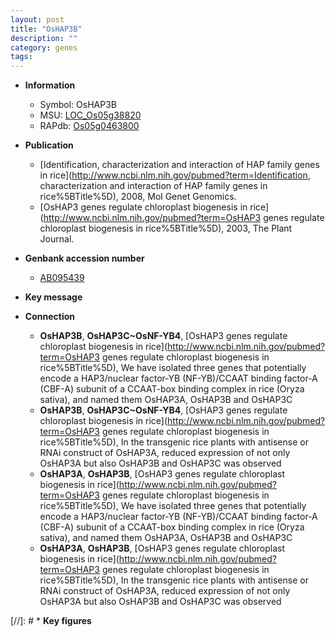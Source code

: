 ```yaml
---
layout: post
title: "OsHAP3B"
description: ""
category: genes
tags: 
---
```


* **Information**  
    + Symbol: OsHAP3B  
    + MSU: [LOC_Os05g38820](http://rice.uga.edu/cgi-bin/ORF_infopage.cgi?orf=LOC_Os05g38820)  
    + RAPdb: [Os05g0463800](http://rapdb.dna.affrc.go.jp/viewer/gbrowse_details/irgsp1?name=Os05g0463800)  

* **Publication**  
    + [Identification, characterization and interaction of HAP family genes in rice](http://www.ncbi.nlm.nih.gov/pubmed?term=Identification, characterization and interaction of HAP family genes in rice%5BTitle%5D), 2008, Mol Genet Genomics.
    + [OsHAP3 genes regulate chloroplast biogenesis in rice](http://www.ncbi.nlm.nih.gov/pubmed?term=OsHAP3 genes regulate chloroplast biogenesis in rice%5BTitle%5D), 2003, The Plant Journal.

* **Genbank accession number**  
    + [AB095439](http://www.ncbi.nlm.nih.gov/nuccore/AB095439)

* **Key message**  

* **Connection**  
    + __OsHAP3B__, __OsHAP3C~OsNF-YB4__, [OsHAP3 genes regulate chloroplast biogenesis in rice](http://www.ncbi.nlm.nih.gov/pubmed?term=OsHAP3 genes regulate chloroplast biogenesis in rice%5BTitle%5D), We have isolated three genes that potentially encode a HAP3/nuclear factor-YB (NF-YB)/CCAAT binding factor-A (CBF-A) subunit of a CCAAT-box binding complex in rice (Oryza sativa), and named them OsHAP3A, OsHAP3B and OsHAP3C
    + __OsHAP3B__, __OsHAP3C~OsNF-YB4__, [OsHAP3 genes regulate chloroplast biogenesis in rice](http://www.ncbi.nlm.nih.gov/pubmed?term=OsHAP3 genes regulate chloroplast biogenesis in rice%5BTitle%5D), In the transgenic rice plants with antisense or RNAi construct of OsHAP3A, reduced expression of not only OsHAP3A but also OsHAP3B and OsHAP3C was observed
    + __OsHAP3A__, __OsHAP3B__, [OsHAP3 genes regulate chloroplast biogenesis in rice](http://www.ncbi.nlm.nih.gov/pubmed?term=OsHAP3 genes regulate chloroplast biogenesis in rice%5BTitle%5D), We have isolated three genes that potentially encode a HAP3/nuclear factor-YB (NF-YB)/CCAAT binding factor-A (CBF-A) subunit of a CCAAT-box binding complex in rice (Oryza sativa), and named them OsHAP3A, OsHAP3B and OsHAP3C
    + __OsHAP3A__, __OsHAP3B__, [OsHAP3 genes regulate chloroplast biogenesis in rice](http://www.ncbi.nlm.nih.gov/pubmed?term=OsHAP3 genes regulate chloroplast biogenesis in rice%5BTitle%5D), In the transgenic rice plants with antisense or RNAi construct of OsHAP3A, reduced expression of not only OsHAP3A but also OsHAP3B and OsHAP3C was observed

[//]: # * **Key figures**  


